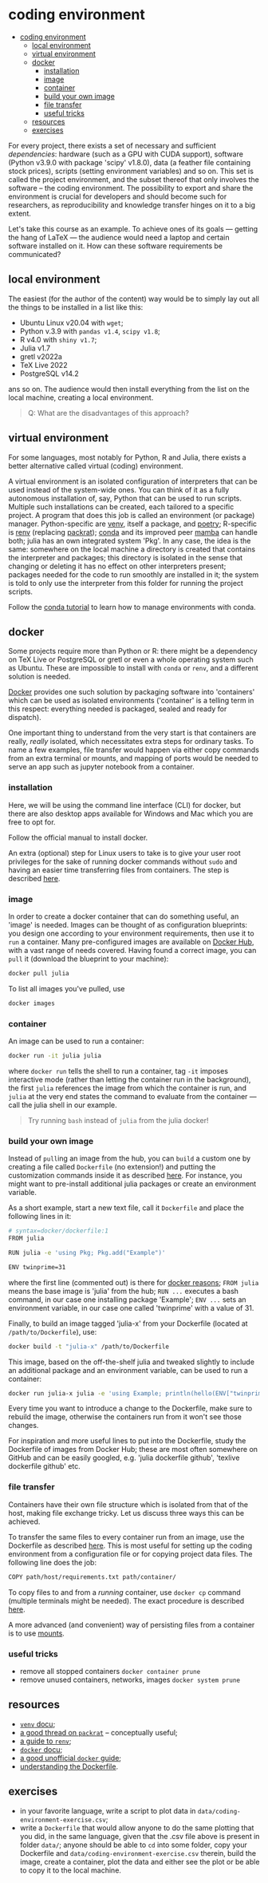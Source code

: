 # coding environment

- [coding environment](#coding-environment)
  - [local environment](#local-environment)
  - [virtual environment](#virtual-environment)
  - [docker](#docker)
    - [installation](#installation)
    - [image](#image)
    - [container](#container)
    - [build your own image](#build-your-own-image)
    - [file transfer](#file-transfer)
    - [useful tricks](#useful-tricks)
  - [resources](#resources)
  - [exercises](#exercises)

For every project, there exists a set of necessary and sufficient *dependencies*: hardware (such as a GPU with CUDA support), software (Python v3.9.0 with package 'scipy' v1.8.0), data (a feather file containing stock prices), scripts (setting environment variables) and so on. This set is called the project environment, and the subset thereof that only involves the software &ndash; the coding environment. The possibility to export and share the environment is crucial for developers and should become such for researchers, as reproducibility and knowledge transfer hinges on it to a big extent.

Let's take this course as an example. To achieve ones of its goals &mdash; getting the hang of LaTeX &mdash; the audience would need a laptop and certain software installed on it. How can these software requirements be communicated?

## local environment

The easiest (for the author of the content) way would be to simply lay out all the things to be installed in a list like this:

- Ubuntu Linux v20.04 with `wget`;
- Python v.3.9 with `pandas v1.4`, `scipy v1.8`;
- R v4.0 with `shiny v1.7`;
- Julia v1.7
- gretl v2022a
- TeX Live 2022
- PostgreSQL v14.2

ans so on. The audience would then install everything from the list on the local machine, creating a local environment.

> Q: What are the disadvantages of this approach?

## virtual environment

For some languages, most notably for Python, R and Julia, there exists a better alternative called virtual (coding) environment.

A virtual environment is an isolated configuration of interpreters that can be used instead of the system-wide ones. You can think of it as a fully autonomous installation of, say, Python that can be used to run scripts. Multiple such installations can be created, each tailored to a specific project. A program that does this job is called an environment (or package) manager. Python-specific are [venv](https://docs.python.org/3/library/venv.html), itself a package, and [poetry](https://python-poetry.org/docs/managing-environments/); R-specific is [renv](https://rstudio.github.io/renv/articles/renv.html) (replacing [packrat](https://rstudio.github.io/packrat/)); [conda](https://docs.conda.io/en/latest/) and its improved peer [mamba](https://github.com/mamba-org/mamba) can handle both; julia has an own integrated system 'Pkg'. In any case, the idea is the same: somewhere on the local machine a directory is created that contains the interpreter and packages; this directory is isolated in the sense that changing or deleting it has no effect on other interpreters present; packages needed for the code to run smoothly are installed in it; the system is told to only use the interpreter from this folder for running the project scripts.

Follow the [conda tutorial](https://docs.conda.io/projects/conda/en/latest/user-guide/tasks/manage-environments.html) to learn how to manage environments with conda.

## docker

Some projects require more than Python or R: there might be a dependency on TeX Live or PostgreSQL or gretl or even a whole operating system such as Ubuntu. These are impossible to install with `conda` or `renv`, and a different solution is needed.

[Docker](https://docs.docker.com/) provides one such solution by packaging software into 'containers' which can be used as isolated environments ('container' is a telling term in this respect: everything needed is packaged, sealed and ready for dispatch).

One important thing to understand from the very start is that containers are really, *really* isolated, which necessitates extra steps for ordinary tasks. To name a few examples, file transfer would happen via either copy commands from an extra terminal or mounts, and mapping of ports would be needed to serve an app such as jupyter notebook from a container.

### installation

Here, we will be using the command line interface (CLI) for docker, but there are also desktop apps available for Windows and Mac which you are free to opt for.

Follow the official manual to install docker.

An extra (optional) step for Linux users to take is to give your user root privileges for the sake of running docker commands without `sudo` and having an easier time transferring files from containers. The step is described [here](https://docs.docker.com/engine/install/linux-postinstall/).

### image

In order to create a docker container that can do something useful, an 'image' is needed. Images can be thought of as configuration blueprints: you design one according to your environment requirements, then use it to `run` a container. Many pre-configured images are available on [Docker Hub](https://hub.docker.com/), with a vast range of needs covered. Having found a correct image, you can `pull` it (download the blueprint to your machine):

```bash
docker pull julia
```

To list all images you've pulled, use

```bash
docker images
```

### container

An image can be used to run a container:

```bash
docker run -it julia julia
```

where `docker run` tells the shell to run a container, tag `-it` imposes interactive mode (rather than letting the container run in the background), the first `julia` references the image from which the container is run, and `julia` at the very end states the command to evaluate from the container &mdash; call the julia shell in our example.

> Try running `bash` instead of `julia` from the julia docker!

### build your own image

Instead of `pull`ing an image from the hub, you can `build` a custom one by creating a file called `Dockerfile` (no extension!) and putting the customization commands inside it as described [here](https://docs.docker.com/engine/reference/builder/). For instance, you might want to pre-install additional julia packages or create an environment variable.

As a short example, start a new text file, call it `Dockerfile` and place the following lines in it:

```bash
# syntax=docker/dockerfile:1
FROM julia

RUN julia -e 'using Pkg; Pkg.add("Example")'

ENV twinprime=31
```

where the first line (commented out) is there for [docker reasons](https://docs.docker.com/engine/reference/builder/#syntax); `FROM julia` means the base image is 'julia' from the hub; `RUN ...` executes a bash command, in our case one installing package 'Example'; `ENV ...` sets an environment variable, in our case one called 'twinprime' with a value of 31.

Finally, to build an image tagged 'julia-x' from your Dockerfile (located at `/path/to/Dockerfile`), use:

```bash
docker build -t "julia-x" /path/to/Dockerfile
```

This image, based on the off-the-shelf julia and tweaked slightly to include an additional package and an environment variable, can be used to run a container:

```bash
docker run julia-x julia -e 'using Example; println(hello(ENV["twinprime"]))'
```

Every time you want to introduce a change to the Dockerfile, make sure to rebuild the image, otherwise the containers run from it won't see those changes.

For inspiration and more useful lines to put into the Dockerfile, study the Dockerfile of images from Docker Hub; these are most often somewhere on GitHub and can be easily googled, e.g. 'julia dockerfile github', 'texlive dockerfile github' etc.

### file transfer

Containers have their own file structure which is isolated from that of the host, making file exchange tricky. Let us discuss three ways this can be achieved.

To transfer the same files to every container run from an image, use the Dockerfile as described [here](https://docs.docker.com/develop/develop-images/dockerfile_best-practices/#add-or-copy). This is most useful for setting up the coding environment from a configuration file or for copying project data files. The following line does the job:

```bash
COPY path/host/requirements.txt path/container/
```

To copy files to and from a *running* container, use `docker cp` command (multiple terminals might be needed). The exact procedure is described [here](tba).

A more advanced (and convenient) way of persisting files from a container is to use [mounts](tba).

### useful tricks

- remove all stopped containers
    `docker container prune`
- remove unused containers, networks, images
    `docker system prune`

## resources

- [`venv` docu](https://docs.python.org/3/library/venv.html);
- [a good thread on `packrat`](https://stackoverflow.com/a/38949039/2835160) &ndash; conceptually useful;
- [a guide to `renv`](https://rstudio.github.io/renv/articles/renv.html);
- [`docker` docu](https://docs.docker.com);
- [a good unofficial `docker` guide](https://docker-curriculum.com/);
- [understanding the Dockerfile](https://linuxhint.com/understand_dockerfile/).

## exercises

- in your favorite language, write a script to plot data in `data/coding-environment-exercise.csv`;
- write a `Dockerfile` that would allow anyone to do the same plotting that you did, in the same language, given that the .csv file above is present in folder `data/`; anyone should be able to `cd` into some folder, copy your Dockerfile and `data/coding-environment-exercise.csv` therein, build the image, create a container, plot the data and either see the plot or be able to copy it to the local machine.
